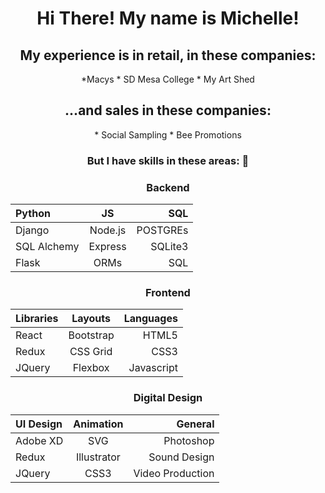 <h1 align=center>
 Hi There! My name is Michelle!
</h1>


   <h2 align=center> My experience is in retail, in these companies:</h2>

   <div display = flex, align = center>
  *Macys
  * SD Mesa College
  * My Art Shed
   </div>

  <h2 align=center> 
    ...and sales in these companies:
   </h2>
  <div display = flex, align = center>
  * Social Sampling
  * Bee Promotions
  </div>

<div align = center>
  <h3>But I have skills in these areas: 👋 </h3>

  ### Backend
  | Python               | JS            |   SQL       |
  | :------------------- | :----------:  | ----------: |
  | Django                | Node.js      |  POSTGREs   |
  | SQL Alchemy           | Express      | SQLite3     |
  | Flask                 | ORMs         | SQL         |
  

  ### Frontend
  | Libraries            | Layouts       |   Languages |
  | :------------------- | :----------:  | ----------: |
  | React                 | Bootstrap    |  HTML5      |
  | Redux                 | CSS Grid     |  CSS3       |
  | JQuery                | Flexbox      | Javascript  |


  ### Digital Design
  | UI Design            | Animation     |   General   |
  | :------------------- | :----------:  | ----------: |
  | Adobe XD              | SVG          |  Photoshop  |
  | Redux                | Illustrator   |  Sound Design     |
  | JQuery               | CSS3          | Video Production  |
 
  </div>

  

